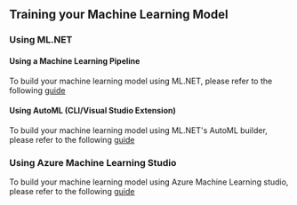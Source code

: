 ## Training your Machine Learning Model

### Using ML.NET
#### Using a Machine Learning Pipeline
To build your machine learning model using ML.NET, please refer to the following [guide](https://github.com/aslotte/mldotnet-real-time-data-streaming-workshop/blob/master/instructions/part1-mldotnet.md)

#### Using AutoML (CLI/Visual Studio Extension)
To build your machine learning model using ML.NET's AutoML builder, please refer to the following [guide](https://github.com/aslotte/mldotnet-real-time-data-streaming-workshop/blob/master/instructions/part1-automl.md)

### Using Azure Machine Learning Studio
To build your machine learning model using Azure Machine Learning studio, please refer to the following [guide](https://github.com/aslotte/mldotnet-real-time-data-streaming-workshop/tree/master/instructions)
